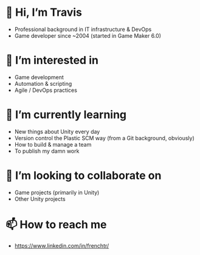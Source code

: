 # 👋 Hi, I’m Travis
- Professional background in IT infrastructure & DevOps
- Game developer since ~2004 (started in Game Maker 6.0)

# 👀 I’m interested in
- Game development
- Automation & scripting
- Agile / DevOps practices

# 🌱 I’m currently learning
- New things about Unity every day
- Version control the Plastic SCM way (from a Git background, obviously)
- How to build & manage a team
- To publish my damn work

# 💞️ I’m looking to collaborate on
- Game projects (primarily in Unity)
- Other Unity projects

# 📫 How to reach me
- https://www.linkedin.com/in/frenchtr/

<!---
frenchtr/frenchtr is a ✨ special ✨ repository because its `README.md` (this file) appears on your GitHub profile.
You can click the Preview link to take a look at your changes.
--->
